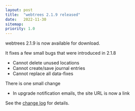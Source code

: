 ```yaml
---
layout: post
title:  "webtrees 2.1.9 released"
date:   2022-11-30
sitemap:
priority: 1.0
---
```


webtrees 2.1.9 is now available for download.

It fixes a few small bugs that were introduced in 2.1.8

* Cannot delete unused locations
* Cannot create/save journal entries
* Cannot replace all data-fixes

There is one small change

* In upgrade notification emails, the site URL is now a link

See the [change log](https://github.com/fisharebest/webtrees/compare/2.1.8...2.1.9) for details.
